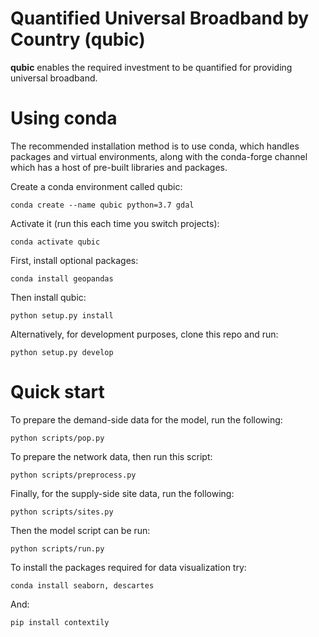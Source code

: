 Quantified Universal Broadband by Country (qubic)
===================================================

**qubic** enables the required investment to be quantified for providing
universal broadband.


Using conda
==========

The recommended installation method is to use conda, which handles packages and virtual
environments, along with the conda-forge channel which has a host of pre-built libraries and
packages.

Create a conda environment called qubic:

    conda create --name qubic python=3.7 gdal

Activate it (run this each time you switch projects):

    conda activate qubic

First, install optional packages:

    conda install geopandas

Then install qubic:

    python setup.py install

Alternatively, for development purposes, clone this repo and run:

    python setup.py develop


Quick start
===========

To prepare the demand-side data for the model, run the following:

    python scripts/pop.py

To prepare the network data, then run this script:

    python scripts/preprocess.py

Finally, for the supply-side site data, run the following:

    python scripts/sites.py

Then the model script can be run:

    python scripts/run.py

To install the packages required for data visualization try:

    conda install seaborn, descartes

And:

    pip install contextily
